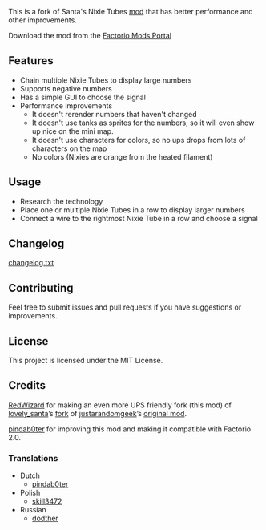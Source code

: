 This is a fork of Santa's Nixie Tubes [mod](https://mods.factorio.com/mod/SantasNixieTubeDisplay) that has better performance and other improvements.

Download the mod from the [Factorio Mods Portal](https://mods.factorio.com/mod/UPSFriendlyNixieTubeDisplay)

## Features

- Chain multiple Nixie Tubes to display large numbers
- Supports negative numbers
- Has a simple GUI to choose the signal
- Performance improvements
  - It doesn't rerender numbers that haven't changed
  - It doesn't use tanks as sprites for the numbers, so it will even show up nice on the mini map.
  - It doesn't use characters for colors, so no ups drops from lots of characters on the map
  - No colors (Nixies are orange from the heated filament)

## Usage

- Research the technology
- Place one or multiple Nixie Tubes in a row to display larger numbers
- Connect a wire to the rightmost Nixie Tube in a row and choose a signal

## Changelog

[changelog.txt](changelog.txt)

## Contributing

Feel free to submit issues and pull requests if you have suggestions or improvements.

## License

This project is licensed under the MIT License.

## Credits

[RedWizard](https://mods.factorio.com/user/RedWizard) for making an even more UPS friendly fork (this mod) of
[lovely_santa](https://mods.factorio.com/user/lovely_santa)’s
[fork](https://mods.factorio.com/mod/SantasNixieTubeDisplay) of
[justarandomgeek](https://mods.factorio.com/user/justarandomgeek)’s
[original mod](https://mods.factorio.com/mod/nixie-tubes).

[pindab0ter](https://github.com/pindab0ter) for improving this mod and making it compatible with Factorio 2.0.

### Translations

- Dutch
  - [pindab0ter](https://github.com/pindab0ter)
- Polish
  - [skill3472](https://github.com/skill3472)
- Russian
  - [dodther](https://github.com/dodther)
